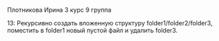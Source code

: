 Плотникова Ирина 3 курс 9 группа 


13: Рекурсивно создать вложенную структуру folder1/folder2/folder3, поместить в folder1 новый пустой файл и удалить folder3.
